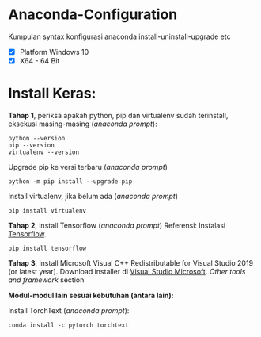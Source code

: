 # Anaconda-Configuration
Kumpulan syntax konfigurasi anaconda install-uninstall-upgrade etc
- [x] Platform Windows 10
- [x] X64 - 64 Bit

# **Install Keras:**

**Tahap 1**, periksa apakah python, pip dan virtualenv sudah terinstall, eksekusi masing-masing (*anaconda prompt*):
~~~
python --version
pip --version
virtualenv --version
~~~
Upgrade pip ke versi terbaru (*anaconda prompt*)
~~~
python -m pip install --upgrade pip
~~~
Install virtualenv, jika belum ada (*anaconda prompt*)
~~~
pip install virtualenv
~~~
**Tahap 2**, install Tensorflow (*anaconda prompt*)
Referensi: Instalasi [Tensorflow](https://www.tensorflow.org/install/pip).
~~~
pip install tensorflow
~~~
**Tahap 3**, install Microsoft Visual C++ Redistributable for Visual Studio 2019 (or latest year). Download installer di [Visual Studio Microsoft](https://visualstudio.microsoft.com/downloads/). *Other tools and framework* section

**Modul-modul lain sesuai kebutuhan (antara lain):**

Install TorchText (*anaconda prompt*):
~~~
conda install -c pytorch torchtext
~~~
